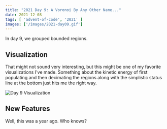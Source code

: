 ```yaml
---
title: "2021 Day 9: A Voronoi By Any Other Name..."
date: 2021-12-08
tags: [ 'advent-of-code', '2021' ]
images: ['/images/2021-day09.gif']
---
```

In day 9, we grouped bounded regions.

<!--more-->

## Visualization

That might not sound very interesting, but this might be one of my favorite
visualizations I've made. Something about the kinetic energy of first
populating and then decimating the regions along with the simplistic status
line at the bottom just hits me the right way.

![Day 9 Visualization](/images/2021-day09.gif)

## New Features

Well, this was a year ago. Who knows?
